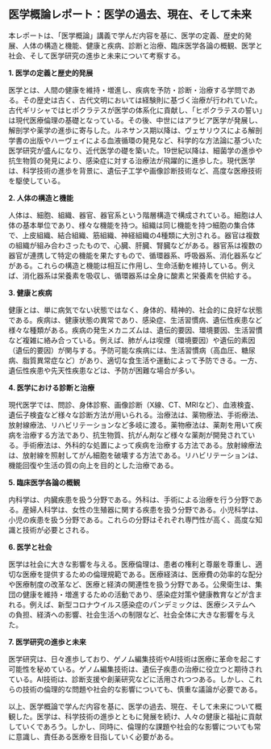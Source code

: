 ## 医学概論レポート：医学の過去、現在、そして未来

本レポートは、「医学概論」講義で学んだ内容を基に、医学の定義、歴史的発展、人体の構造と機能、健康と疾病、診断と治療、臨床医学各論の概観、医学と社会、そして医学研究の進歩と未来について考察する。

**1. 医学の定義と歴史的発展**

医学とは、人間の健康を維持・増進し、疾病を予防・診断・治療する学問である。その歴史は古く、古代文明においては経験則に基づく治療が行われていた。古代ギリシャではヒポクラテスが医学の体系化に貢献し、「ヒポクラテスの誓い」は現代医療倫理の基礎となっている。その後、中世にはアラビア医学が発展し、解剖学や薬学の進歩に寄与した。ルネサンス期以降は、ヴェサリウスによる解剖学書の出版やハーヴェイによる血液循環の発見など、科学的な方法論に基づいた医学研究が盛んになり、近代医学の礎を築いた。19世紀以降は、細菌学の進歩や抗生物質の発見により、感染症に対する治療法が飛躍的に進歩した。現代医学は、科学技術の進歩を背景に、遺伝子工学や画像診断技術など、高度な医療技術を駆使している。

**2. 人体の構造と機能**

人体は、細胞、組織、器官、器官系という階層構造で構成されている。細胞は人体の基本単位であり、様々な機能を持つ。組織は同じ機能を持つ細胞の集合体で、上皮組織、結合組織、筋組織、神経組織の4種類に大別される。器官は複数の組織が組み合わさったもので、心臓、肝臓、腎臓などがある。器官系は複数の器官が連携して特定の機能を果たすもので、循環器系、呼吸器系、消化器系などがある。これらの構造と機能は相互に作用し、生命活動を維持している。例えば、消化器系は栄養素を吸収し、循環器系は全身に酸素と栄養素を供給する。

**3. 健康と疾病**

健康とは、単に病気でない状態ではなく、身体的、精神的、社会的に良好な状態である。疾病は、健康状態の異常であり、感染症、生活習慣病、遺伝性疾患など様々な種類がある。疾病の発生メカニズムは、遺伝的要因、環境要因、生活習慣など複雑に絡み合っている。例えば、肺がんは喫煙（環境要因）や遺伝的素因（遺伝的要因）が関与する。予防可能な疾病には、生活習慣病（高血圧、糖尿病、脂質異常症など）があり、適切な食生活や運動によって予防できる。一方、遺伝性疾患や先天性疾患などは、予防が困難な場合が多い。

**4. 医学における診断と治療**

現代医学では、問診、身体診察、画像診断（X線、CT、MRIなど）、血液検査、遺伝子検査など様々な診断方法が用いられる。治療法は、薬物療法、手術療法、放射線療法、リハビリテーションなど多岐に渡る。薬物療法は、薬剤を用いて疾病を治療する方法であり、抗生物質、抗がん剤など様々な薬剤が開発されている。手術療法は、外科的な処置によって疾病を治療する方法である。放射線療法は、放射線を照射してがん細胞を破壊する方法である。リハビリテーションは、機能回復や生活の質の向上を目的とした治療である。

**5. 臨床医学各論の概観**

内科学は、内臓疾患を扱う分野である。外科は、手術による治療を行う分野である。産婦人科学は、女性の生殖器に関する疾患を扱う分野である。小児科学は、小児の疾患を扱う分野である。これらの分野はそれぞれ専門性が高く、高度な知識と技術が必要とされる。

**6. 医学と社会**

医学は社会に大きな影響を与える。医療倫理は、患者の権利と尊厳を尊重し、適切な医療を提供するための倫理規範である。医療経済は、医療費の効率的な配分や医療制度の改革など、医療と経済の関連性を扱う分野である。公衆衛生は、集団の健康を維持・増進するための活動であり、感染症対策や健康教育などが含まれる。例えば、新型コロナウイルス感染症のパンデミックは、医療システムへの負担、経済への影響、社会生活への制限など、社会全体に大きな影響を与えた。

**7. 医学研究の進歩と未来**

医学研究は、日々進歩しており、ゲノム編集技術やAI技術は医療に革命を起こす可能性を秘めている。ゲノム編集技術は、遺伝子疾患の治療に役立つと期待されている。AI技術は、診断支援や創薬研究などに活用されつつある。しかし、これらの技術の倫理的な問題や社会的な影響についても、慎重な議論が必要である。


以上、医学概論で学んだ内容を基に、医学の過去、現在、そして未来について概観した。医学は、科学技術の進歩とともに発展を続け、人々の健康と福祉に貢献していくであろう。しかし、同時に、倫理的な課題や社会的な影響についても常に意識し、責任ある医療を目指していく必要がある。
